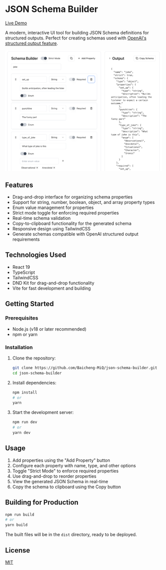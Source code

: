 # JSON Schema Builder

[Live Demo](https://baicheng-miq.github.io/json-schema-builder/)

A modern, interactive UI tool for building JSON Schema definitions for structured outputs. Perfect for creating schemas used with [OpenAI's structured output feature](https://platform.openai.com/docs/guides/structured-outputs).

![screenshot](image/README/screenshot.png)

## Features

- Drag-and-drop interface for organizing schema properties
- Support for string, number, boolean, object, and array property types
- Enum value management for properties
- Strict mode toggle for enforcing required properties
- Real-time schema validation
- Copy-to-clipboard functionality for the generated schema
- Responsive design using TailwindCSS
- Generate schemas compatible with OpenAI structured output requirements

## Technologies Used

- React 19
- TypeScript
- TailwindCSS
- DND Kit for drag-and-drop functionality
- Vite for fast development and building

## Getting Started

### Prerequisites

- Node.js (v18 or later recommended)
- npm or yarn

### Installation

1. Clone the repository:
   ```bash
   git clone https://github.com/Baicheng-MiQ/json-schema-builder.git
   cd json-schema-builder
   ```

2. Install dependencies:
   ```bash
   npm install
   # or
   yarn
   ```

3. Start the development server:
   ```bash
   npm run dev
   # or
   yarn dev
   ```

## Usage

1. Add properties using the "Add Property" button
2. Configure each property with name, type, and other options
3. Toggle "Strict Mode" to enforce required properties
4. Use drag-and-drop to reorder properties
5. View the generated JSON Schema in real-time
6. Copy the schema to clipboard using the Copy button

## Building for Production

```bash
npm run build
# or
yarn build
```

The built files will be in the `dist` directory, ready to be deployed.

## License

[MIT](LICENSE)
